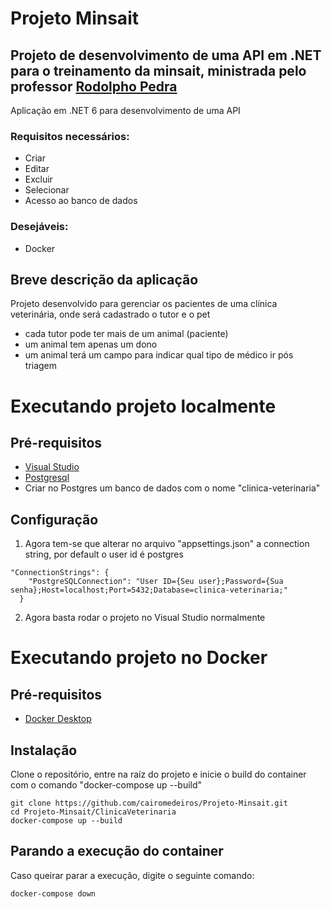 # Projeto Minsait
## Projeto de desenvolvimento de uma API em .NET para o treinamento da minsait, ministrada pelo professor <a href="https://www.linkedin.com/in/rodolphopedra/">Rodolpho Pedra</a>

Aplicação em .NET 6 para desenvolvimento de uma API

### Requisitos necessários:
- Criar
- Editar
- Excluir
- Selecionar
- Acesso ao banco de dados

### Desejáveis:
- Docker

## Breve descrição da aplicação
Projeto desenvolvido para gerenciar os pacientes de uma clínica veterinária, onde será cadastrado o tutor e o pet
- cada tutor pode ter mais de um animal (paciente)
- um animal tem apenas um dono
- um animal terá um campo para indicar qual tipo de médico ir pós triagem

# Executando projeto localmente
## Pré-requisitos
- <a href="https://visualstudio.microsoft.com/pt-br/downloads/">Visual Studio</a>
- <a href="https://www.postgresql.org/download/windows/">Postgresql</a>
- Criar no Postgres um banco de dados com o nome "clinica-veterinaria"

## Configuração

1. Agora tem-se que alterar no arquivo "appsettings.json" a connection string, por default o user id é postgres
```
"ConnectionStrings": {
    "PostgreSQLConnection": "User ID={Seu user};Password={Sua senha};Host=localhost;Port=5432;Database=clinica-veterinaria;"
  }
```  
2. Agora basta rodar o projeto no Visual Studio normalmente

# Executando projeto no Docker
## Pré-requisitos
- <a href="https://www.docker.com/products/docker-desktop/">Docker Desktop</a>

## Instalação

Clone o repositório, entre na raíz do projeto e inicie o build do container com o comando "docker-compose up --build"
```
git clone https://github.com/cairomedeiros/Projeto-Minsait.git
cd Projeto-Minsait/ClinicaVeterinaria
docker-compose up --build
```

## Parando a execução do container

Caso queirar parar a execução, digite o seguinte comando:

```
docker-compose down
```
